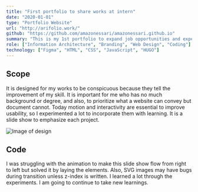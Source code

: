 ```yaml
---
title: "First portfolio to share works at intern"
date: "2020-01-01"
type: "Portfolio Website"
url: "http://arifolio.work/"
github: "https://github.com/amazonessari/amazonessari.github.io"
summary: "This is my 1st portfolio to expand job opportunities and experiment animation with JavaScript.  Built by the static site generating framework HUGO."
role: ["Information Architecture", "Branding", "Web Design", "Coding"]
technology: ["Figma", "HTML", "CSS", "JavaScript", "HUGO"]
---
```


## Scope

It is designed for my works to be conspicuous because they tell the improvement of my skill. It is important for me who has no much background or degree, and also, to prioritize what a website can convey but document cannot.
Today motion and interactivity are essential to improve usability, so I experimented a lot to incorporate them with learning. It is a slide show to emphasize each project.

![Image of design](/arifolio1/1.png)


## Code

I was struggling with the animation to make this slide show flow from right to left but solved it by laying the elements. Also, SVG images may have bugs during transition unless z-index is written. I learned a lot through the experiments. I am going to continue to take new learnings.